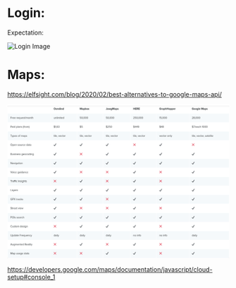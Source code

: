 # Login:

Expectation:

![Login Image](https://coreldrawdesign.com/resources/previews/preview-login-mobile-app-ui-kit-design-vector-1605965120.jpg)


# Maps:

https://elfsight.com/blog/2020/02/best-alternatives-to-google-maps-api/

![Comparaison](../doc/img/table_compare_mapsAPI.png)

https://developers.google.com/maps/documentation/javascript/cloud-setup#console_1
